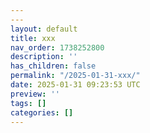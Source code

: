 ```yaml
---
---
layout: default
title: xxx
nav_order: 1738252800
description: ''
has_children: false
permalink: "/2025-01-31-xxx/"
date: 2025-01-31 09:23:53 UTC
preview: ''
tags: []
categories: []
---
```


